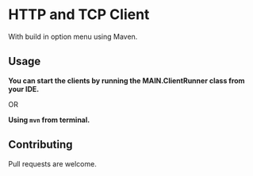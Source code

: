 # HTTP and TCP Client
With build in option menu using Maven.

## Usage

**You can start the clients by running the MAIN.ClientRunner class from your IDE.**

OR

**Using `mvn` from terminal.**


## Contributing
Pull requests are welcome.